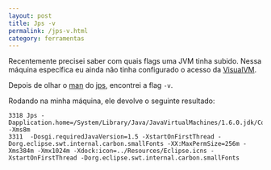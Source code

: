 ```yaml
---
layout: post
title: Jps -v
permalink: /jps-v.html
category: ferramentas
---
```


Recentemente precisei saber com quais flags uma JVM tinha subido. Nessa máquina específica eu ainda 
não tinha configurado o acesso da [VisualVM][1].

Depois de olhar o [man][2] do [jps][3], encontrei a flag `-v`.

Rodando na minha máquina, ele devolve o seguinte resultado:
	
	3318 Jps -Dapplication.home=/System/Library/Java/JavaVirtualMachines/1.6.0.jdk/Contents/Home -Xms8m
	3311  -Dosgi.requiredJavaVersion=1.5 -XstartOnFirstThread -Dorg.eclipse.swt.internal.carbon.smallFonts -XX:MaxPermSize=256m -Xms384m -Xmx1024m -Xdock:icon=../Resources/Eclipse.icns -XstartOnFirstThread -Dorg.eclipse.swt.internal.carbon.smallFonts


[1]: /visual-vm.html
[2]: http://en.wikipedia.org/wiki/Man_page
[3]: /jps.html
